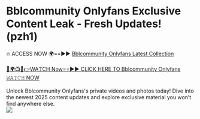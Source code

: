 # Bblcommunity Onlyfans Exclusive Content Leak - Fresh Updates! (pzh1)

🔥 ACCESS NOW 🌍==►► <a href="https://tinyurl.com/kvy9nzfs" rel="nofollow">Bblcommunity Onlyfans Latest Collection</a>
<br><br>
[🔴🌍📺📱👉WA𝚃CH Now==►► CLICK HERE TO Bblcommunity Onlyfans 𝚆𝙰𝚃𝙲𝙷 NOW](https://tinyurl.com/kvy9nzfs)
<br><br>
Unlock Bblcommunity Onlyfans's private videos and photos today! Dive into the newest 2025 content updates and explore exclusive material you won’t find anywhere else.
<br>
<a href="https://tinyurl.com/kvy9nzfs" rel="nofollow" data-target="animated-image.originalLink"><img src="https://camo.githubusercontent.com/8a4f000d20f83aca3bf7ec5f350d767afa0574a8a352519fd8cfa583a6f93a33/68747470733a2f2f692e696d6775722e636f6d2f644a486b345a712e676966" data-canonical-src="https://i.imgur.com/dJHk4Zq.gif" style="max-width: 100%; display: inline-block;" data-target="animated-image.originalImage"></a>
<br>
